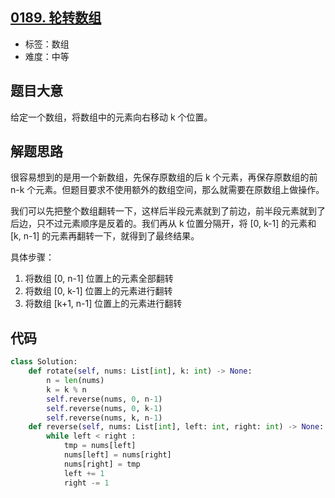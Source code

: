 ## [0189. 轮转数组](https://leetcode-cn.com/problems/rotate-array/)

- 标签：数组
- 难度：中等

## 题目大意

给定一个数组，将数组中的元素向右移动 k 个位置。

## 解题思路

很容易想到的是用一个新数组，先保存原数组的后 k 个元素，再保存原数组的前 n-k 个元素。但题目要求不使用额外的数组空间，那么就需要在原数组上做操作。

我们可以先把整个数组翻转一下，这样后半段元素就到了前边，前半段元素就到了后边，只不过元素顺序是反着的。我们再从 k 位置分隔开，将 [0, k-1] 的元素和 [k, n-1] 的元素再翻转一下，就得到了最终结果。

具体步骤：

1. 将数组 [0, n-1] 位置上的元素全部翻转
2. 将数组 [0, k-1] 位置上的元素进行翻转
3. 将数组 [k+1, n-1] 位置上的元素进行翻转

## 代码

```Python
class Solution:
    def rotate(self, nums: List[int], k: int) -> None:
        n = len(nums)
        k = k % n
        self.reverse(nums, 0, n-1)
        self.reverse(nums, 0, k-1)
        self.reverse(nums, k, n-1)
    def reverse(self, nums: List[int], left: int, right: int) -> None:
        while left < right :
            tmp = nums[left]
            nums[left] = nums[right]
            nums[right] = tmp
            left += 1
            right -= 1
```

